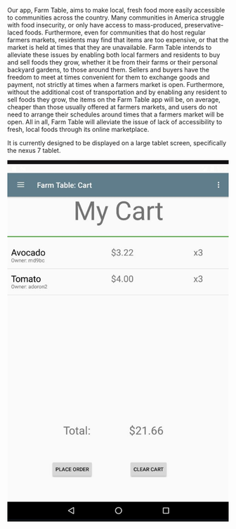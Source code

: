 Our app, Farm Table, aims to make local, fresh food more easily accessible to communities across the country. Many communities in America struggle with food insecurity, or only have access to mass-produced, preservative-laced foods. Furthermore, even for communities that do host regular farmers markets, residents may find that items are too expensive, or that the market is held at times that they are unavailable. Farm Table intends to alleviate these issues by enabling both local farmers and residents to buy and sell foods they grow, whether it be from their farms or their personal backyard gardens, to those around them. Sellers and buyers have the freedom to meet at times convenient for them to exchange goods and payment, not strictly at times when a farmers market is open. Furthermore, without the additional cost of transportation and by enabling any resident to sell foods they grow, the items on the Farm Table app will be, on average, cheaper than those usually offered at farmers markets, and users do not need to arrange their schedules around times that a farmers market will be open. All in all, Farm Table will alleviate the issue of lack of accessibility to fresh, local foods through its online marketplace.

It is currently designed to be displayed on a large tablet screen, specifically the nexus 7 tablet. 

![alt text](screenshots/buyerCart.JPG "buyerCart")
